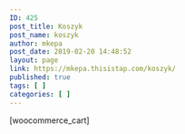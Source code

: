 ```yaml
---
ID: 425
post_title: Koszyk
post_name: koszyk
author: mkepa
post_date: 2019-02-20 14:48:52
layout: page
link: https://mkepa.thisistap.com/koszyk/
published: true
tags: [ ]
categories: [ ]
---
```

[woocommerce_cart]
